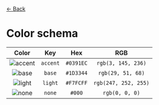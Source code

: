 [← Back](../README.md)

# Color schema

|       Color       |   Key    |    Hex    |         RGB          |
| :---------------: | :------: | :-------: | :------------------: |
| ![accent][accent] | `accent` | `#0391EC` |  `rgb(3, 145, 236)`  |
|   ![base][base]   |  `base`  | `#1D3344` |  `rgb(29, 51, 68)`   |
|  ![light][light]  | `light`  | `#F7FCFF` | `rgb(247, 252, 255)` |
|   ![none][none]   |  `none`  |  `#000`   |    `rgb(0, 0, 0)`    |

<!---
  I M A G E S
-->

[accent]: https://via.placeholder.com/32/0391ec/0391ec.png
[base]: https://via.placeholder.com/32/1d3344/1d3344.png
[light]: https://via.placeholder.com/32/f7fcff/f7fcff.png
[none]: https://via.placeholder.com/32/000/000.png
